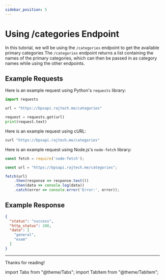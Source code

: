```yaml
---
sidebar_position: 5
---
```



# Using /categories Endpoint

In this tutorial, we will be using the `/categories` endpoint to get the available primary categories
The `/categories` endpoint returns a list containing the names of the primary categories, which can then be passed in
as category names while using the other endpoints.


## Example Requests

<Tabs>
<TabItem value="python" label="Python" default>

Here is an example request using Python's `requests` library:

```python
import requests

url = "https://bpsapi.rajtech.me/categories"

request = requests.get(url)
print(request.text)
```

</TabItem>
<TabItem value="curl" label="cURL">

Here is an example request using cURL:

```bash
curl "https://bpsapi.rajtech.me/categories"
```


</TabItem>


<TabItem value="node.js" label="Node.js">

Here is an example request using Node.js's `node-fetch` library:

```js
const fetch = require('node-fetch');

const url = "https://bpsapi.rajtech.me/categories";

fetch(url)
    .then(response => response.text())
    .then(data => console.log(data))
    .catch(error => console.error('Error:', error));
```

</TabItem>



</Tabs>



## Example Response


```json
{
  "status": "success",
  "http_status": 200,
  "data": [
    "general",
    "exam"
  ]
}
```

---

Thanks for reading!

import Tabs			from "@theme/Tabs";
import TabItem		from "@theme/TabItem";